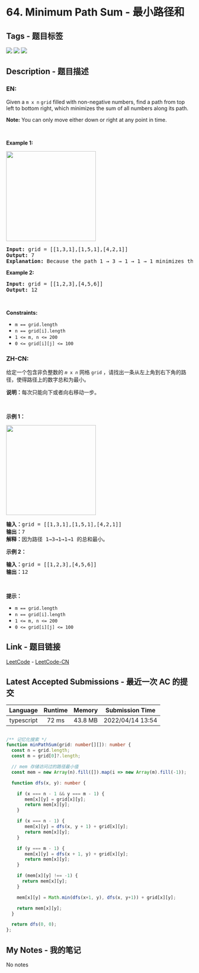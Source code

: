 
# 64. Minimum Path Sum - 最小路径和

## Tags - 题目标签

 <img src="https://img.shields.io/badge/Array-数组-blue.svg">   <img src="https://img.shields.io/badge/Dynamic Programming-动态规划-blue.svg">   <img src="https://img.shields.io/badge/Matrix-矩阵-blue.svg">  


## Description - 题目描述

### EN:
<p>Given a <code>m x n</code> <code>grid</code> filled with non-negative numbers, find a path from top left to bottom right, which minimizes the sum of all numbers along its path.</p>

<p><strong>Note:</strong> You can only move either down or right at any point in time.</p>

<p>&nbsp;</p>
<p><strong>Example 1:</strong></p>
<img alt="" src="https://assets.leetcode.com/uploads/2020/11/05/minpath.jpg" style="width: 242px; height: 242px;" />
<pre>
<strong>Input:</strong> grid = [[1,3,1],[1,5,1],[4,2,1]]
<strong>Output:</strong> 7
<strong>Explanation:</strong> Because the path 1 &rarr; 3 &rarr; 1 &rarr; 1 &rarr; 1 minimizes the sum.
</pre>

<p><strong>Example 2:</strong></p>

<pre>
<strong>Input:</strong> grid = [[1,2,3],[4,5,6]]
<strong>Output:</strong> 12
</pre>

<p>&nbsp;</p>
<p><strong>Constraints:</strong></p>

<ul>
	<li><code>m == grid.length</code></li>
	<li><code>n == grid[i].length</code></li>
	<li><code>1 &lt;= m, n &lt;= 200</code></li>
	<li><code>0 &lt;= grid[i][j] &lt;= 100</code></li>
</ul>


### ZH-CN:
<p>给定一个包含非负整数的 <code><em>m</em> x <em>n</em></code> 网格 <code>grid</code> ，请找出一条从左上角到右下角的路径，使得路径上的数字总和为最小。</p>

<p><strong>说明：</strong>每次只能向下或者向右移动一步。</p>

<p> </p>

<p><strong>示例 1：</strong></p>
<img alt="" src="https://assets.leetcode.com/uploads/2020/11/05/minpath.jpg" style="width: 242px; height: 242px;" />
<pre>
<strong>输入：</strong>grid = [[1,3,1],[1,5,1],[4,2,1]]
<strong>输出：</strong>7
<strong>解释：</strong>因为路径 1→3→1→1→1 的总和最小。
</pre>

<p><strong>示例 2：</strong></p>

<pre>
<strong>输入：</strong>grid = [[1,2,3],[4,5,6]]
<strong>输出：</strong>12
</pre>

<p> </p>

<p><strong>提示：</strong></p>

<ul>
	<li><code>m == grid.length</code></li>
	<li><code>n == grid[i].length</code></li>
	<li><code>1 <= m, n <= 200</code></li>
	<li><code>0 <= grid[i][j] <= 100</code></li>
</ul>



## Link - 题目链接

[LeetCode](https://leetcode.com/problems/minimum-path-sum/description/)  -  [LeetCode-CN](https://leetcode-cn.com/problems/minimum-path-sum/description/)
## Latest Accepted Submissions - 最近一次 AC 的提交


| Language | Runtime | Memory | Submission Time |
|:---:|:---:|:---:|:---:|
| typescript  | 72 ms | 43.8 MB | 2022/04/14 13:54 |

```typescript

/** 记忆化搜索 */
function minPathSum(grid: number[][]): number {
  const n = grid.length;
  const m = grid[0]?.length;

  // mem 存储访问过的路径最小值
  const mem = new Array(n).fill([]).map(i => new Array(m).fill(-1));

  function dfs(x, y): number {

    if (x === n - 1 && y === m - 1) {
       mem[x][y] = grid[x][y];
       return mem[x][y];
    }

    if (x === n - 1) {
       mem[x][y] = dfs(x, y + 1) + grid[x][y];
       return mem[x][y];
    } 

    if (y === m - 1) {
       mem[x][y] = dfs(x + 1, y) + grid[x][y];
       return mem[x][y];
    } 

    if (mem[x][y] !== -1) {
      return mem[x][y];
    }

    mem[x][y] = Math.min(dfs(x+1, y), dfs(x, y+1)) + grid[x][y];

    return mem[x][y];
  }

  return dfs(0, 0);
};

```
## My Notes - 我的笔记


No notes


